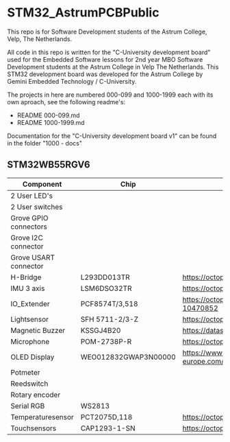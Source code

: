 # STM32_AstrumPCBPublic

This repo is for Software Development students of the Astrum College, Velp, The Netherlands.

All code in this repo is written for the "C-University development board" used for the Embedded Software lessons for 2nd year MBO Software Development students at the Astrum College in Velp The Netherlands. This STM32 development board was developed for the Astrum College by Gemini Embedded Technology / C-University.

The projects in here are numbered 000-099 and 1000-1999 each with its own aproach, see the following readme's:

- README 000-099.md
- README 1000-1999.md

Documentation for the "C-University development board v1" can be found in the folder "1000 - docs"

## STM32WB55RGV6

| Component             | Chip                 | Datasheet                                                                                      |
| --------------------- | -------------------- | ---------------------------------------------------------------------------------------------- |
| 2 User LED's          |                      |                                                                                                |
| 2 User switches       |                      |                                                                                                |
| Grove GPIO connectors |                      |                                                                                                |
| Grove I2C connector   |                      |                                                                                                |
| Grove USART connector |                      |                                                                                                |
| H-Bridge              | L293DD013TR          | https://octopart.com/datasheet/l293dd013tr-stmicroelectronics-39581684                         |
| IMU 3 axis            | LSM6DSO32TR          | https://octopart.com/datasheet/lsm6dso32tr-stmicroelectronics-108038421                        |
| IO_Extender           | PCF8574T/3,518       | https://octopart.com/datasheet/pcf8574t%2F3%2C518-nxp+semiconductors-10470852                  |
| Lightsensor           | SFH 5711-2/3-Z       | https://octopart.com/datasheet/sfh+5711-2%2F3-z-osram+opto-55557865                            |
| Magnetic Buzzer       | KSSGJ4B20            | https://datasheetspdf.com/pdf/1302247/Kingstate/KSSGJ4B20/1                                    |
| Microphone            | POM-2738P-R          | https://octopart.com/datasheet/pom-2738p-r-pui+audio-19251807                                  |
| OLED Display          | WEO012832GWAP3N00000 | https://www.telerex-europe.com/content/files/pdfs/productPdfs/WS/OLED/WEO012832GWAP3N00000.pdf |
| Potmeter              |                      |                                                                                                |
| Reedswitch            |                      |                                                                                                |
| Rotary encoder        |                      |                                                                                                |
| Serial RGB            | WS2813               |                                                                                                |
| Temperaturesensor     | PCT2075D,118         | https://octopart.com/datasheet/pct2075d%2C118-nxp+semiconductors-27207713                      |
| Touchsensors          | CAP1293-1-SN         | https://octopart.com/datasheet/cap1293-1-sn-microchip-71341885                                 |
